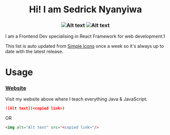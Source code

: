 <h1 align="center">
<br>
Hi! I am Sedrick Nyanyiwa
</h1>

<h3 align="center">
<img alt="Alt text" src="https://img.shields.io/badge/GitHub-181717.svg?style=for-the-badge&logo=GitHub&logoColor=white"/>
<img alt="Alt text" src="https://img.shields.io/badge/JavaScript-F7DF1E.svg?style=for-the-badge&logo=JavaScript&logoColor=black"/>
</h3>

I am a Frontend Dev specialising in React Framework for web development.1

This list is auto updated from [Simple Icons](https://simpleicons.org/) once a week so it's always up to date with the latest release.

# Usage
### [Website](https://the-4am-tribe.herokuapp.com)

Visit my website above where I teach everything Java & JavaScript.

```md
![Alt text](<copied link>)
```

OR

```md
<img alt="Alt text" src="<copied link>"/>
```
